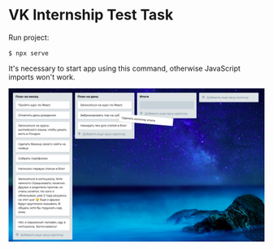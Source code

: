 # VK Internship Test Task

Run project: 
```
$ npx serve
```
It's necessary to start app using this command, otherwise JavaScript imports won't work.

![screenshot](./images/screenshot.png)